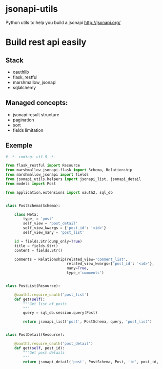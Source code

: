 # jsonapi-utils
Python utils to help you build a jsonapi http://jsonapi.org/

# Build rest api easily

## Stack

- oauthlib
- flask_restful
- marshmallow_jsonapi
- sqlalchemy

## Managed concepts:

- jsonapi result structure
- pagination
- sort
- fields limitation

## Exemple

```python
# -*- coding: utf-8 -*-

from flask_restful import Resource
from marshmallow_jsonapi.flask import Schema, Relationship
from marshmallow_jsonapi import fields
from jsonapi_utils.helpers import jsonapi_list, jsonapi_detail
from models import Post

from application.extensions import oauth2, sql_db


class PostSchema(Schema):

    class Meta:
        type_ = 'post'
        self_view = 'post_detail'
        self_view_kwargs = {'post_id': '<id>'}
        self_view_many = 'post_list'

    id = fields.Str(dump_only=True)
    title = fields.Str()
    content = fields.Str()

    comments = Relationship(related_view='comment_list',
                            related_view_kwargs={'post_id': '<id>'},
                            many=True,
                            type_='comments')


class PostList(Resource):

    @oauth2.require_oauth('post_list')
    def get(self):
        """Get list of posts
        """
        query = sql_db.session.query(Post)

        return jsonapi_list('post', PostSchema, query, 'post_list')


class PostDetail(Resource):

    @oauth2.require_oauth('post_detail')
    def get(self, post_id):
        """Get post details
        """
        return jsonapi_detail('post', PostSchema, Post, 'id', post_id, sql_db.session)
```